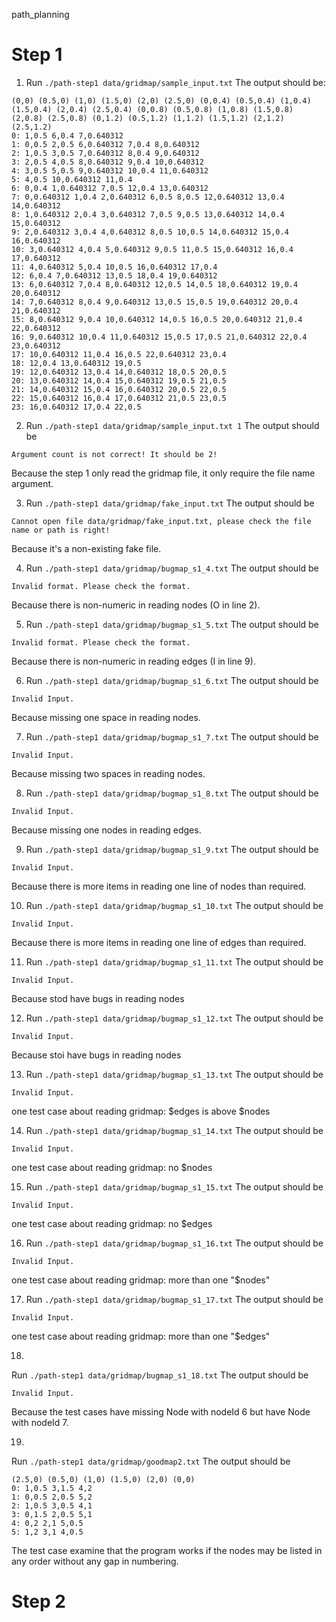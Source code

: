 path_planning


# Step 1

1. Run `./path-step1 data/gridmap/sample_input.txt` 
The output should be: 
```
(0,0) (0.5,0) (1,0) (1.5,0) (2,0) (2.5,0) (0,0.4) (0.5,0.4) (1,0.4) (1.5,0.4) (2,0.4) (2.5,0.4) (0,0.8) (0.5,0.8) (1,0.8) (1.5,0.8) (2,0.8) (2.5,0.8) (0,1.2) (0.5,1.2) (1,1.2) (1.5,1.2) (2,1.2) (2.5,1.2) 
0: 1,0.5 6,0.4 7,0.640312 
1: 0,0.5 2,0.5 6,0.640312 7,0.4 8,0.640312 
2: 1,0.5 3,0.5 7,0.640312 8,0.4 9,0.640312 
3: 2,0.5 4,0.5 8,0.640312 9,0.4 10,0.640312 
4: 3,0.5 5,0.5 9,0.640312 10,0.4 11,0.640312 
5: 4,0.5 10,0.640312 11,0.4 
6: 0,0.4 1,0.640312 7,0.5 12,0.4 13,0.640312 
7: 0,0.640312 1,0.4 2,0.640312 6,0.5 8,0.5 12,0.640312 13,0.4 14,0.640312 
8: 1,0.640312 2,0.4 3,0.640312 7,0.5 9,0.5 13,0.640312 14,0.4 15,0.640312 
9: 2,0.640312 3,0.4 4,0.640312 8,0.5 10,0.5 14,0.640312 15,0.4 16,0.640312 
10: 3,0.640312 4,0.4 5,0.640312 9,0.5 11,0.5 15,0.640312 16,0.4 17,0.640312 
11: 4,0.640312 5,0.4 10,0.5 16,0.640312 17,0.4 
12: 6,0.4 7,0.640312 13,0.5 18,0.4 19,0.640312 
13: 6,0.640312 7,0.4 8,0.640312 12,0.5 14,0.5 18,0.640312 19,0.4 20,0.640312 
14: 7,0.640312 8,0.4 9,0.640312 13,0.5 15,0.5 19,0.640312 20,0.4 21,0.640312 
15: 8,0.640312 9,0.4 10,0.640312 14,0.5 16,0.5 20,0.640312 21,0.4 22,0.640312 
16: 9,0.640312 10,0.4 11,0.640312 15,0.5 17,0.5 21,0.640312 22,0.4 23,0.640312 
17: 10,0.640312 11,0.4 16,0.5 22,0.640312 23,0.4 
18: 12,0.4 13,0.640312 19,0.5 
19: 12,0.640312 13,0.4 14,0.640312 18,0.5 20,0.5 
20: 13,0.640312 14,0.4 15,0.640312 19,0.5 21,0.5 
21: 14,0.640312 15,0.4 16,0.640312 20,0.5 22,0.5 
22: 15,0.640312 16,0.4 17,0.640312 21,0.5 23,0.5 
23: 16,0.640312 17,0.4 22,0.5
``` 

2. Run `./path-step1 data/gridmap/sample_input.txt 1`
The output should be 
```
Argument count is not correct! It should be 2!
```
Because the step 1 only read the gridmap file, it only require the file name argument.

3. Run `./path-step1 data/gridmap/fake_input.txt`
The output should be
```
Cannot open file data/gridmap/fake_input.txt, please check the file name or path is right!
```
Because it's a non-existing fake file. 

4. Run `./path-step1 data/gridmap/bugmap_s1_4.txt`
The output should be
```
Invalid format. Please check the format.
```
Because there is non-numeric in reading nodes (O in line 2).

5. Run `./path-step1 data/gridmap/bugmap_s1_5.txt`
The output should be
```
Invalid format. Please check the format.
```
Because there is non-numeric in reading edges (I in line 9).

6. Run `./path-step1 data/gridmap/bugmap_s1_6.txt`
The output should be
```
Invalid Input.
```
Because missing one space in reading nodes.

7. Run `./path-step1 data/gridmap/bugmap_s1_7.txt`
The output should be
```
Invalid Input.
```
Because missing two spaces in reading nodes.

8. Run `./path-step1 data/gridmap/bugmap_s1_8.txt`
The output should be
```
Invalid Input.
```
Because missing one nodes in reading edges. 

9. Run `./path-step1 data/gridmap/bugmap_s1_9.txt`
The output should be
```
Invalid Input.
```
Because there is more items in reading one line of nodes than required.

10. Run `./path-step1 data/gridmap/bugmap_s1_10.txt`
The output should be
```
Invalid Input.
```
Because there is more items in reading one line of edges than required.


11. Run `./path-step1 data/gridmap/bugmap_s1_11.txt`
The output should be
```
Invalid Input.
```
Because stod have bugs in reading nodes

12. Run `./path-step1 data/gridmap/bugmap_s1_12.txt`
The output should be
```
Invalid Input.
```
Because stoi have bugs in reading nodes

13. Run `./path-step1 data/gridmap/bugmap_s1_13.txt`
The output should be
```
Invalid Input.
```
one test case about reading gridmap: $edges is above $nodes

14. Run `./path-step1 data/gridmap/bugmap_s1_14.txt`
The output should be
```
Invalid Input.
```
one test case about reading gridmap: no $nodes

15. Run `./path-step1 data/gridmap/bugmap_s1_15.txt`
The output should be
```
Invalid Input.
```
one test case about reading gridmap: no $edges

16. Run `./path-step1 data/gridmap/bugmap_s1_16.txt`
The output should be
```
Invalid Input.
```
one test case about reading gridmap: more than one "$nodes"
 
17. Run `./path-step1 data/gridmap/bugmap_s1_17.txt`
The output should be
```
Invalid Input.
```
one test case about reading gridmap: more than one "$edges"

18. 
Run `./path-step1 data/gridmap/bugmap_s1_18.txt`
The output should be
```
Invalid Input.
```
Because the test cases have missing Node with nodeId 6 but have Node with nodeId 7.

19. 
Run `./path-step1 data/gridmap/goodmap2.txt`
The output should be
```
(2.5,0) (0.5,0) (1,0) (1.5,0) (2,0) (0,0) 
0: 1,0.5 3,1.5 4,2 
1: 0,0.5 2,0.5 5,2 
2: 1,0.5 3,0.5 4,1 
3: 0,1.5 2,0.5 5,1 
4: 0,2 2,1 5,0.5 
5: 1,2 3,1 4,0.5 
```
The test case examine that the program works if the nodes may be listed in any order without any gap in numbering.

# Step 2
